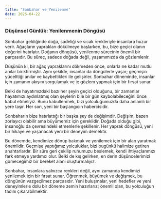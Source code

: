 ```yaml
---
title: 'Sonbahar ve Yenilenme'
date: 2025-04-22
---
```

### Düşünsel Günlük: Yenilenmenin Döngüsü

Sonbahar geldiğinde doğa, sadeliği ve sıcak renkleriyle insanlara huzur verir. Ağaçların yaprakları dökülmeye başlarken, bu, bize geçici olanın değerini hatırlatır. Doğanın döngüsü, yenilenme sürecinin önemli bir parçasıdır. Bu süreç, sadece doğada değil, yaşamımızda da gözlemlenir.

Düşünün ki, bir ağaç yapraklarını dökmeden önce, onlarla ne kadar mutlu anılar biriktirmiştir. Aynı şekilde, insanlar da döngülerle yaşar; geçmişin yücelttiği anılar ve kaybettikleri ile gelişirler. Sonbahar döneminde, insanlar için zamanın akışını sorgulamak ve iç gözlem yapmak için bir fırsat sunar.

Belki de hayatımızdaki bazı her şeyin geçici olduğunu, bir zamanlar hayatımızı aydınlatmış olan şeylerin bile bir gün kaybolabileceğini önce kabul etmeliyiz. Bunu kabullenmek, bizi yolculuğumuzda daha anlamlı bir yere taşır. Her son, yeni bir başlangıcın habercisidir.

Sonbaharın bize hatırlattığı bir başka şey de değişimdir. Değişim, bazen zorlayıcı olabilir ama büyümemiz için gereklidir. Doğada olduğu gibi, insanoğlu da çevresindeki etmenlerle şekillenir. Her yaprak döngüsü, yeni bir hikaye ve yaşanacak yeni bir deneyim demektir.

Bu dönemde, kendimize dönüp bakmak ve yenilemek için bir alan yaratmak önemlidir. Geçmişe yaptığımız yolculuklar, bizi bugünkü halimize getiren anahtarlardır. Bir süre geri çekilip ruhumuzu beslemek, kendi ihtiyaçlarımızı fark etmeye yardımcı olur. Belki de kış gelirken, en derin düşüncelerimizi gömeceğimiz bir bereket alanı oluşturmalıyız.

Sonbahar, insanlara yalnızca renkleri değil, aynı zamanda kendimizi yenilemek için bir fırsat sunar. Öğrenmek, büyümek ve değişmek, bu döngünün vazgeçilmez parçasıdır. Yeni buluşmalar, yeni hedefler ve yeni deneyimlerle dolu bir döneme zemin hazırlarız; önemli olan, bu yolculuğun tadını çıkarabilmektir.
